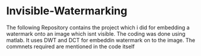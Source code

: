 # Invisible-Watermarking
The following Repository contains the project which i did for embedding a watermark onto an image which isnt visible.
The coding was done using matlab.
It uses DWT and DCT for embeddin watermark on to the image.
The commnets required are mentioned in the code itself
